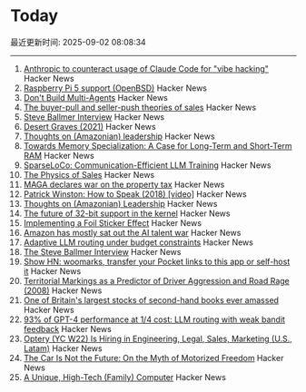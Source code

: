 # Today

最近更新时间: 2025-09-02 08:08:34

--- 
1. [Anthropic to counteract usage of Claude Code for "vibe hacking"](https://www.anthropic.com/news/detecting-countering-misuse-aug-2025) Hacker News
2. [Raspberry Pi 5 support (OpenBSD)](https://marc.info/?l=openbsd-cvs&m=175675287220070&w=2) Hacker News
3. [Don't Build Multi-Agents](https://cognition.ai/blog/dont-build-multi-agents) Hacker News
4. [The buyer-pull and seller-push theories of sales](https://howtogrow.substack.com/p/the-physics-of-sales) Hacker News
5. [Steve Ballmer Interview](https://www.acquired.fm/episodes/the-steve-ballmer-interview) Hacker News
6. [Desert Graves (2021)](https://www.desertmountaineer.com/2021/08/06/graves/) Hacker News
7. [Thoughts on (Amazonian) leadership](https://www.daemonology.net/blog/2025-09-01-Thoughts-on-Amazonian-Leadership.html) Hacker News
8. [Towards Memory Specialization: A Case for Long-Term and Short-Term RAM](https://arxiv.org/abs/2508.02992) Hacker News
9. [SparseLoCo: Communication-Efficient LLM Training](https://arxiv.org/abs/2508.15706) Hacker News
10. [The Physics of Sales](https://howtogrow.substack.com/p/the-physics-of-sales) Hacker News
11. [MAGA declares war on the property tax](https://www.urbanproxima.com/p/maga-declares-war-on-the-property) Hacker News
12. [Patrick Winston: How to Speak (2018) [video]](https://www.youtube.com/watch?v=Unzc731iCUY) Hacker News
13. [Thoughts on (Amazonian) Leadership](https://www.daemonology.net/blog/2025-09-01-Thoughts-on-Amazonian-Leadership.html) Hacker News
14. [The future of 32-bit support in the kernel](https://lwn.net/SubscriberLink/1035727/4837b0d3dccf1cbb/) Hacker News
15. [Implementing a Foil Sticker Effect](https://www.4rknova.com/blog/2025/08/30/foil-sticker) Hacker News
16. [Amazon has mostly sat out the AI talent war](https://www.businessinsider.com/amazon-ai-talent-wars-internal-document-2025-8) Hacker News
17. [Adaptive LLM routing under budget constraints](https://arxiv.org/abs/2508.21141) Hacker News
18. [The Steve Ballmer Interview](https://www.acquired.fm/episodes/the-steve-ballmer-interview) Hacker News
19. [Show HN: woomarks, transfer your Pocket links to this app or self-host it](https://woomarks.com) Hacker News
20. [Territorial Markings as a Predictor of Driver Aggression and Road Rage (2008)](https://onlinelibrary.wiley.com/doi/abs/10.1111/j.1559-1816.2008.00364.x?prevSearch=allfield%3A%28szlemko%29) Hacker News
21. [One of Britain's largest stocks of second-hand books ever amassed](https://www.worldofinteriors.com/story/richard-axe-second-hand-books-yorkshire) Hacker News
22. [93% of GPT-4 performance at 1/4 cost: LLM routing with weak bandit feedback](https://arxiv.org/abs/2508.21141) Hacker News
23. [Optery (YC W22) Is Hiring in Engineering, Legal, Sales, Marketing (U.S., Latam)](https://www.optery.com/careers/) Hacker News
24. [The Car Is Not the Future: On the Myth of Motorized Freedom](https://blog.scaramuzza.me/articles/the_car_is_not_the_future.html) Hacker News
25. [A Unique, High-Tech (Family) Computer](https://nicole.express/2025/a-computer-in-your-home.html) Hacker News
